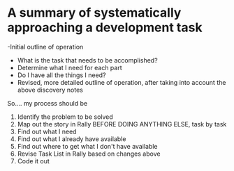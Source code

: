 # A summary of systematically approaching a development task

-Initial outline of operation
- What is the task that needs to be accomplished?
- Determine what I need for each part
- Do I have all the things I need?
- Revised, more detailed outline of operation, after taking into account the above discovery notes

So.... my process should be
1. Identify the problem to be solved
2. Map out the story in Rally BEFORE DOING ANYTHING ELSE, task by task
3. Find out what I need
4. Find out what I already have available
5. Find out where to get what I don't have available
6. Revise Task List in Rally based on changes above
7. Code it out
